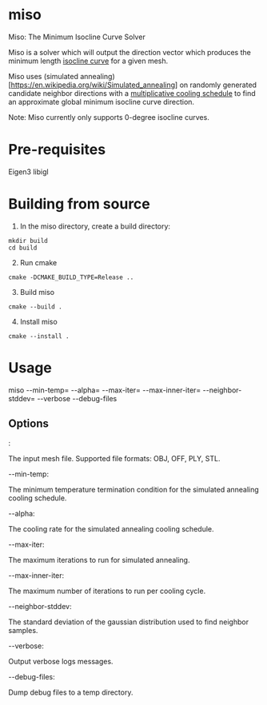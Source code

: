 # miso
Miso: The Minimum Isocline Curve Solver

Miso is a solver which will output the direction vector which produces the minimum length [isocline curve](http://www2.me.rochester.edu/courses/ME204/nx_help/index.html#uid:points_curves_crv_isocline) for a given mesh.

Miso uses (simulated annealing)[https://en.wikipedia.org/wiki/Simulated_annealing] on randomly generated candidate neighbor directions with a [multiplicative cooling schedule](https://en.wikipedia.org/wiki/Simulated_annealing#Cooling_schedule) to find an approximate global minimum isocline curve direction.

Note: Miso currently only supports 0-degree isocline curves.

# Pre-requisites

Eigen3
libigl

# Building from source

1. In the miso directory, create a build directory:

```
mkdir build
cd build
```

2. Run cmake

```
cmake -DCMAKE_BUILD_TYPE=Release ..
```

3. Build miso

```
cmake --build .
```

4. Install miso

```
cmake --install .
```

# Usage

miso <mesh file> --min-temp=<min temperature> --alpha=<alpha> --max-iter=<max iterations> --max-inner-iter=<max inner iterations> --neighbor-stddev=<neighbor standard deviation> --verbose --debug-files

## Options

<mesh file>:

The input mesh file. Supported file formats: OBJ, OFF, PLY, STL.

--min-temp:

The minimum temperature termination condition for the simulated annealing cooling schedule.

--alpha:

The cooling rate for the simulated annealing cooling schedule.

--max-iter:

The maximum iterations to run for simulated annealing.

--max-inner-iter:

The maximum number of iterations to run per cooling cycle.

--neighbor-stddev:

The standard deviation of the gaussian distribution used to find neighbor samples.

--verbose:

Output verbose logs messages.

--debug-files:

Dump debug files to a temp directory.
